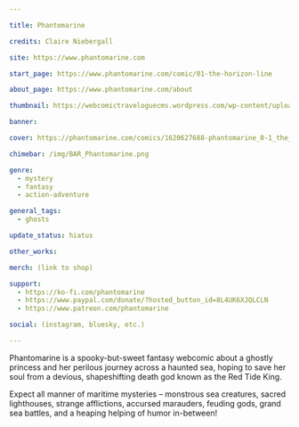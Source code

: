 ```yaml
---

title: Phantomarine

credits: Claire Niebergall

site: https://www.phantomarine.com

start_page: https://www.phantomarine.com/comic/01-the-horizon-line

about_page: https://www.phantomarine.com/about

thumbnail: https://webcomictraveloguecms.wordpress.com/wp-content/uploads/2024/02/hubbox_phantomarine.png

banner:

cover: https://phantomarine.com/comics/1620627688-phantomarine_0-1_the_horizon_line.jpg

chimebar: /img/BAR_Phantomarine.png

genre: 
  - mystery
  - fantasy
  - action-adventure

general_tags: 
  - ghosts

update_status: hiatus

other_works:

merch: (link to shop)

support: 
  - https://ko-fi.com/phantomarine
  - https://www.paypal.com/donate/?hosted_button_id=8L4UK6XJQLCLN
  - https://www.patreon.com/phantomarine

social: (instagram, bluesky, etc.)

---
```


Phantomarine is a spooky-but-sweet fantasy webcomic about a ghostly princess and her perilous journey across a haunted sea, hoping to save her soul from a devious, shapeshifting death god known as the Red Tide King.

Expect all manner of maritime mysteries – monstrous sea creatures, sacred lighthouses, strange afflictions, accursed marauders, feuding gods, grand sea battles, and a heaping helping of humor in-between!